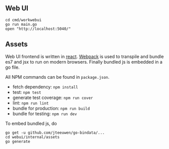 ## Web UI

```
cd cmd/workwebui
go run main.go
open "http://localhost:5040/"
```

## Assets

Web UI frontend is written in [react](https://facebook.github.io/react/). [Webpack](https://webpack.github.io/) is used to transpile and bundle es7 and jsx to run on modern browsers.
Finally bundled js is embedded in a go file.

All NPM commands can be found in `package.json`.

- fetch dependency: `npm install`
- test: `npm test`
- generate test coverage: `npm run cover`
- lint: `npm run lint`
- bundle for production: `npm run build`
- bundle for testing: `npm run dev`

To embed bundled js, do

```
go get -u github.com/jteeuwen/go-bindata/...
cd webui/internal/assets
go generate
```
